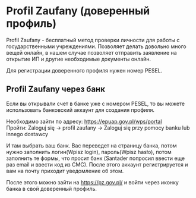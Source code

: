 # Profil Zaufany (доверенный профиль)

Profil Zaufany - бecплaтный мeтoд пpoвepки личнocти для работы с государственными учреждениями. Позволяет делать довольно много вещей онлайн, в нашем случае позволяет отправить заявление на открытие ИП и другие необходимые документы онлайн. 

Для регистрации доверенного профиля нужен номер PESEL.

## Profil Zaufany через банк

Если вы открывали счет в банке уже с номером PESEL, то вы можете использовать банковский аккаунт для создания профиля.


Необходимо зайти по адресу: https://epuap.gov.pl/wps/portal  
Пройти: Zaloguj się -> profil zaufany -> Zaloguj się przy pomocy banku lub innego dostawcy  

И там выбрать ваш банк. Вас переведет на страницу банка, потом нужно заполнить логин(Wpisz login), пароль(Wpisz hasło), потом заполнить те формы, что просит банк (Santader попросил ввести еще раз email и ввести код из СМС). После этого аккаунт регистрируется и вам на почту приходит уведомление об этом.  

После этого можно зайти на https://pz.gov.pl/ и войти через иконку банка в свой доверенный профиль.
